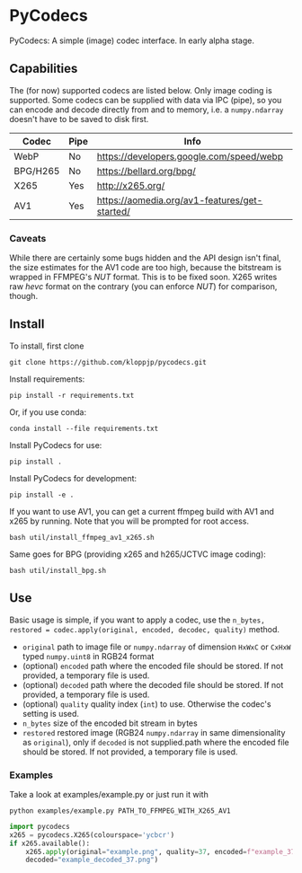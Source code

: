 # PyCodecs
PyCodecs: A simple (image) codec interface. In early alpha stage.

## Capabilities

The (for now) supported codecs are listed below. 
Only image coding is supported.
Some codecs can be supplied with data via IPC (pipe), so you can encode and decode directly from and to memory,
i.e. a `numpy.ndarray` doesn't have to be saved to disk first.

Codec | Pipe | Info
----- | ---- | ----
WebP | No | https://developers.google.com/speed/webp
BPG/H265 | No |  https://bellard.org/bpg/
X265 | Yes | http://x265.org/
AV1 | Yes | https://aomedia.org/av1-features/get-started/

### Caveats

While there are certainly some bugs hidden and the API design isn't final, the size 
estimates for the AV1 code are too high, because the bitstream is wrapped in FFMPEG's _NUT_ format.
This is to be fixed soon. X265 writes raw _hevc_ format on the contrary (you can enforce _NUT_) for comparison, though.

## Install
To install, first clone 
```shell script
git clone https://github.com/kloppjp/pycodecs.git
```
Install requirements:
```shell script
pip install -r requirements.txt
```
Or, if you use conda:
```shell script
conda install --file requirements.txt
```
Install PyCodecs for use:
```shell script
pip install .
```
Install PyCodecs for development:
```shell script
pip install -e .
```

If you want to use AV1, you can get a current ffmpeg build with AV1 and x265 by running. 
Note that you will be prompted for root access.
```shell script
bash util/install_ffmpeg_av1_x265.sh
```
Same goes for BPG (providing x265 and h265/JCTVC image coding):
```shell script
bash util/install_bpg.sh
```

## Use

Basic usage is simple, if you want to apply a codec, use the `n_bytes, restored = codec.apply(original, encoded, decodec, quality)` method.

- `original` path to image file or `numpy.ndarray` of dimension `HxWxC` or `CxHxW` typed `numpy.uint8` in RGB24 format
- (optional) `encoded` path where the encoded file should be stored. If not provided, a temporary file is used.
- (optional) `decoded` path where the decoded file should be stored. If not provided, a temporary file is used.
- (optional) `quality` quality index (`int`) to use. Otherwise the codec's setting is used.
- `n_bytes` size of the encoded bit stream in bytes
- `restored` restored image (RGB24 `numpy.ndarray` in same dimensionality as `original`), only if `decoded` is not supplied.path where the encoded file should be stored. If not provided, a temporary file is used.

### Examples
Take a look at examples/example.py or just run it with
```shell script
python examples/example.py PATH_TO_FFMPEG_WITH_X265_AV1
```

```python
import pycodecs
x265 = pycodecs.X265(colourspace='ycbcr')
if x265.available():
    x265.apply(original="example.png", quality=37, encoded=f"example_37.{x265.file_extension}",
    decoded="example_decoded_37.png")
```
